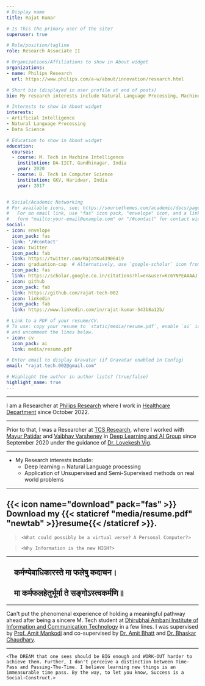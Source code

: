 ```yaml
---
# Display name
title: Rajat Kumar  

# Is this the primary user of the site?
superuser: true

# Role/position/tagline
role: Research Associate II 

# Organizations/Affiliations to show in About widget
organizations:
- name: Philips Research 
  url: https://www.philips.com/a-w/about/innovation/research.html

# Short bio (displayed in user profile at end of posts)
bio: My research interests include Natural Language Processing, Machine Learning and Data Science.

# Interests to show in About widget
interests:
- Artificial Intelligence
- Natural Language Processing
- Data Science

# Education to show in About widget
education:
  courses:
  - course: M. Tech in Machine Intelligence
    institution: DA-IICT, Gandhinagar, India
    year: 2020
  - course: B. Tech in Computer Science 
    institution: GKV, Haridwar, India
    year: 2017


# Social/Academic Networking
# For available icons, see: https://sourcethemes.com/academic/docs/page-builder/#icons
#   For an email link, use "fas" icon pack, "envelope" icon, and a link in the
#   form "mailto:your-email@example.com" or "/#contact" for contact widget.
social:
- icon: envelope
  icon_pack: fas
  link: '/#contact'
- icon: twitter
  icon_pack: fab
  link: https://twitter.com/RajatKu43906419
- icon: graduation-cap  # Alternatively, use `google-scholar` icon from `ai` icon pack
  icon_pack: fas
  link: https://scholar.google.co.in/citations?hl=en&user=Kc6YNPEAAAAJ
- icon: github
  icon_pack: fab
  link: https://github.com/rajat-tech-002
- icon: linkedin
  icon_pack: fab
  link: https://www.linkedin.com/in/rajat-kumar-543b8a12b/

# Link to a PDF of your resume/CV.
# To use: copy your resume to `static/media/resume.pdf`, enable `ai` icons in `params.toml`, 
# and uncomment the lines below.
- icon: cv
  icon_pack: ai
  link: media/resume.pdf

# Enter email to display Gravatar (if Gravatar enabled in Config)
email: "rajat.tech.002@gmail.com"

# Highlight the author in author lists? (true/false)
highlight_name: true
---
```

---

I am a Researcher at [Philips Research](https://www.linkedin.com/company/philips/mycompany/verification/) where I work in [Healthcare Department](https://www.philips.com/a-w/about/innovation/research.html) since October 2022.

---
Prior to that, I was a Researcher at [TCS Research](https://www.linkedin.com/showcase/tcs-research/), where I worked with [Mayur Patidar](https://scholar.google.co.in/citations?user=4dzFVVYAAAAJ&hl=en) and [Vaibhav Varsheney](https://scholar.google.com/citations?user=j9uFRYIAAAAJ&hl=en) in [Deep Learning and AI Group](https://www.tcs.com/bridging-the-human-machine-divide) since September 2020 under the guidance of [Dr. Lovekesh Vig](https://sites.google.com/site/lovekeshhome/).



---

* My Research interests include:
  * Deep learning ∩ Natural Language processing 
  * Application of Unsupervised and Semi-Supervised methods on real world problems
  



---
{{< icon name="download" pack="fas" >}} Download my {{< staticref "media/resume.pdf" "newtab" >}}resume{{< /staticref >}}.
---

>`<What could possibly be a virtual verse? A Personal Computer?>`

>`<Why Information is the new HIGH?>`
---
## &nbsp;&nbsp;&nbsp;&nbsp;**कर्मण्येवाधिकारस्ते मा फलेषु कदाचन।**

## &nbsp;&nbsp;&nbsp;&nbsp;**मा कर्मफलहेतुर्भूर्मा ते सङ्गोऽस्त्वकर्मणि॥**
---

Can't put the phenomenal experience of holding a meaningful pathway ahead after being a sincere M. Tech student at [Dhirubhai Ambani Institute of Information and Communication Technology](https://www.daiict.ac.in/) in a few lines. I was supervised by [Prof. Amit Mankodi](https://www.daiict.ac.in/profile/amit-mankodi/) and co-supervised by [Dr. Amit Bhatt](https://www.daiict.ac.in/profile/amit-bhatt/) and [Dr. Bhaskar Chaudhary](https://www.daiict.ac.in/profile/bhaskar-chaudhury/). 


---

`<The DREAM that one sees should be BIG enough and WORK-OUT harder to achieve them. Further, I don't perceive a distinction between Time-Pass and Passing-The-Time. I believe learning new things is an immeasurable time pass. By the way, to let you know, Success is a Social-Construct.>`

